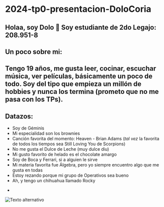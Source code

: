 # 2024-tp0-presentacion-DoloCoria
Holaa, soy Dolo 🤍
Soy estudiante de 2do
Legajo: 208.951-8
-
## Un poco sobre mi:
Tengo 19 años, me gusta leer, cocinar, escuchar música, ver películas, básicamente un poco de todo. Soy del tipo que empieza un millón de hobbies y nunca los termina (prometo que no me pasa con los TPs). 
-
## Datazos:
* Soy de Géminis
* Mi especialidad son los brownies
* Canción favorita del momento: Heaven - Brian Adams (*tal vez* la favorita de todos los tiempos sea Still Loving You de Scorpions)
* No me gusta el Dulce de Leche (muy dulce diu)
* Mi gusto favorito de helado es el chocolate amargo
* Soy de Boca y Ferrari, si a alguien le sirve
* Mi materia favorita fue Álgebra, pero yo siempre encuentro algo que me gusta en todas
* Estoy rezando porque mi grupo de Operativos sea bueno
* Ah, y tengo un chihuahua llamado Rocky 
-
![Texto alternativo](C:\Users\doloc\OneDrive\Imágenes\IMG_1086)
